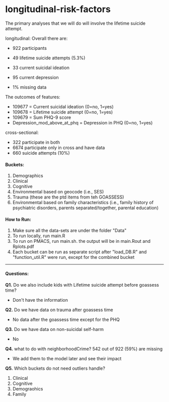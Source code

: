 # longitudinal-risk-factors

The primary analyses that we will do will involve the lifetime suicide attempt.

longitudinal:
Overall there are:

* 922 participants 
* 49 lifetime suicide attempts (5.3%)
* 33 current suicidal ideation  
* 95 current depression

* 1% missing data

The outcomes of features:

* 109677 = Current suicidal ideation (0=no, 1=yes)
* 109678 = Lifetime suicide attempt (0=no, 1=yes)
* 109679 = Sum PHQ-9 score
* Depression_mod_above_at_phq = Depression in PHQ (0=no, 1=yes)

cross-sectional:
* 322 participate in both 
* 6674 participate only in cross and have data
* 660 suicide attempts (10%)

#### Buckets:

1. Demographics
2. Clinical
3. Cognitive
4. Environmental based on geocode (i.e., SES)
5. Trauma (these are the ptd items from teh GOASSESS)
6. Environmental based on family characteristics (i.e., family history of psychiatric disorders, parents separated/together, parental education)


#### How to Run:
1. Make sure all the data-sets are under the folder "Data"
2. To run locally, run main.R
3. To run on PMACS, run main.sh. the output will be in main.Rout and Rplots.pdf
4. Each bucket can be run as separate script after "load_DB.R" and "function_util.R" were run, except for the combined bucket  
  
---
####  Questions:
**Q1.** Do we also include kids with Lifetime suicide attempt before goassess time?  
  - Don't have the information  

**Q2.** Do we have data on trauma after goassess time  
  - No data after the goassess time except for the PHQ  

**Q3.** Do we have data on non-suicidal self-harm  
  - No  
  
**Q4.** what to do with neighborhoodCrime? 542 out of 922 (59%) are missing
  - We add them to the model later and see their impact 
  
**Q5.** Which buckets do not need outliers handle?  
   1. Clinical
   2. Cognitive
   3. Demograohics
   4. Family
  